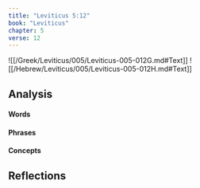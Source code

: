 ```yaml
---
title: "Leviticus 5:12"
book: "Leviticus"
chapter: 5
verse: 12
---
```

![[/Greek/Leviticus/005/Leviticus-005-012G.md#Text]]
![[/Hebrew/Leviticus/005/Leviticus-005-012H.md#Text]]

## Analysis

#### Words

#### Phrases

#### Concepts

## Reflections
